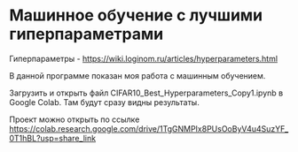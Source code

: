 # Машинное обучение с лучшими гиперпараметрами

Гиперпараметры - https://wiki.loginom.ru/articles/hyperparameters.html

В данной программе показан моя работа с машинным обучением.

Загрузить и открыть файл CIFAR10_Best_Hyperparameters_Copy1.ipynb в Google Colab.
Там будут сразу видны результаты.

Проект можно открыть по ссылке https://colab.research.google.com/drive/1TgGNMPIx8PUsOoByV4u4SuzYF_0T1hBL?usp=share_link